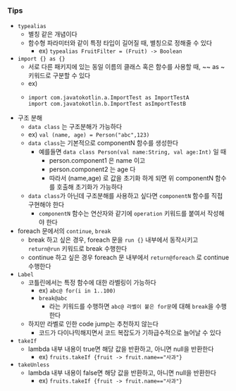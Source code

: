 ### Tips

* `typealias`
    * 별칭 같은 개념이다
    * 함수형 파라미터와 같이 특정 타입이 길어질 때, 별칭으로 정해줄 수 있다
        * ex) `typealias FruitFilter = (Fruit) -> Boolean`
* `import {} as {}`
    * 서로 다른 패키지에 있는 동일 이름의 클래스 혹은 함수를 사용할 때, ~~ as ~ 키워드로 구분할 수 있다
    * ex) 
    * ```
      import com.javatokotlin.a.ImportTest as ImportTestA
      import com.javatokotlin.b.ImportTest asImportTestB
* 구조 분해
  * `data class` 는 구조분해가 가능하다
  * ex) `val (name, age) = Person("abc",123)`
  * `data class`는 기본적으로 componentN 함수를 생성한다
    * 예를들면 `data class Person(val name:String, val age:Int)` 일 때
      * person.component1 은 name 이고
      * person.component2 는 age 다
      * 따라서 (name,age) 로 값을 초기화 하게 되면 위 componentN 함수를 호출해 초기화가 가능하다
  * `data class`가 아닌데 구조분해를 사용하고 싶다면 `componentN` 함수를 직접 구현해야 한다
    * `componentN` 함수는 연산자와 같기에 `operation` 키워드를 붙여서 작성해야 한다
* foreach 문에서의 `continue`, `break`
  * break 하고 싶은 경우, foreach 문을 `run {}` 내부에서 동작시키고 `return@run` 키워드로 break 수행한다
  * continue 하고 싶은 경우 foreach 문 내부에서 `return@foreach` 로 continue 수행한다
* `Label`
  * 코틀린에서는 특정 함수에 대한 라벨링이 가능하다
    * ex) `abc@ for(i in 1..100)`
    * `break@abc`
      * 라는 키워드를 수행하면 `abc@ 라벨이 붙은 for문`에 대해 `break`을 수행한다
  * 하지만 라벨로 인한 code jump는 추천하지 않는다
    * 코드가 다이나믹해지면서 코드 복잡도가 기하급수적으로 늘어날 수 있다
* `takeIf`
  * lambda 내부 내용이 true면 해당 값을 반환하고, 아니면 null을 반환한다
    * ex) `fruits.takeIf {fruit -> fruit.name=="사과"}`
* `takeUnless`
  * lambda 내부 내용이 false면 해당 값을 반환하고, 아니면 null을 반환한다
    * ex) `fruits.takeIf {fruit -> fruit.name=="사과"}`


